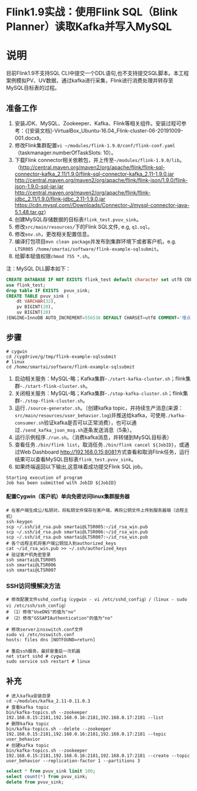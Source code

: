 # Flink1.9实战：使用Flink SQL（Blink Planner）读取Kafka并写入MySQL

# 说明
目前Flink1.9不支持SQL CLI中提交一个DDL语句,也不支持提交SQL脚本。本工程案例模拟PV、UV数据，通过kafka进行采集，Flink进行消费处理并转存至MySQL目标表的过程。

## 准备工作
1. 安装JDK、MySQL、Zookeeper、Kafka、Flink等相关组件。安装过程可参考：《[安装文档]-VirtualBox_Ubuntu-16.04_Flink-cluster-06-20191009-001.docx》。
2. 修改Flink集群配置`vi ~/modules/flink-1.9.0/conf/flink-conf.yaml`（taskmanager.numberOfTaskSlots: 10）。
3. 下载Flink connector相关依赖包，并上传至`~/modules/flink-1.9.0/lib`。（<http://central.maven.org/maven2/org/apache/flink/flink-sql-connector-kafka_2.11/1.9.0/flink-sql-connector-kafka_2.11-1.9.0.jar>
 <http://central.maven.org/maven2/org/apache/flink/flink-json/1.9.0/flink-json-1.9.0-sql-jar.jar>
 <http://central.maven.org/maven2/org/apache/flink/flink-jdbc_2.11/1.9.0/flink-jdbc_2.11-1.9.0.jar>
 <https://cdn.mysql.com//Downloads/Connector-J/mysql-connector-java-5.1.48.tar.gz>）
4. 创建MySQL存储数据的目标表`flink_test.pvuv_sink`。
5. 修改`src/main/resources/`下的Flink SQL文件, e.g, `q1.sql`。
6. 修改`env.sh`，更改相关配置信息。
7. 编译打包项目`mvn clean package`并发布到集群环境下或者客户机，e.g. `LTSR005 /home/smartai/software/flink-example-sqlsubmit`。
8. 给脚本赋值权限`chmod 755 *.sh`。

注：MySQL DLL脚本如下：

```sql
CREATE DATABASE IF NOT EXISTS flink_test default character set utf8 COLLATE utf8_general_ci;
use flink_test;
drop table IF EXISTS  pvuv_sink;
CREATE TABLE pvuv_sink (
    dt VARCHAR(32),
    pv BIGINT(20),
    uv BIGINT(20)
)ENGINE=InnoDB AUTO_INCREMENT=556536 DEFAULT CHARSET=utf8 COMMENT='埋点统计表';
```

## 步骤
```
# cygwin
cd /cygdrive/g/tmp/flink-example-sqlsubmit
# linux
cd /home/smartai/software/flink-example-sqlsubmit
```
1. 启动相关服务：MySQL-略；Kafka集群-`./start-kafka-cluster.sh`；flink集群-`./start-flink-cluster.sh`。
2. 关闭相关服务：MySQL-略；Kafka集群-`./stop-kafka-cluster.sh`；flink集群-`./stop-flink-cluster.sh`。
3. 运行`./source-generator.sh`。（创建kafka topic，并持续生产消息(来源：`src/main/resources/user_behavior.log`)并推送给kafka，可使用`./kafka-consumer.sh`验证kafka是否可以正常消费），也可以通过`./send_kafka_json_msg.sh`逐条发送消息（5条）。
4. 运行示例程序`./run.sh`。（消费kafka消息，并转储到MySQL目标表）
5. 查看任务`./bin/flink list`，取消任务`./bin/flink cancel ${JobID}`，或通过Web Dashboard <http://192.168.0.15:8081>方式查看和取消Flink任务，运行结果可以查看MySQL目标表`flink_test.pvuv_sink`。
6. 如果终端返回以下输出,这意味着成功提交Flink SQL job。

```
Starting execution of program
Job has been submitted with JobID ${JobID}
```

#### 配置Cygwin（客户机）单向免密访问linux集群服务器
```shell
# 在客户端生成公/私钥对，将私钥文件保存在客户端，再将公钥文件上传到服务器端（远程主机）
ssh-keygen
scp ~/.ssh/id_rsa.pub smartai@LTSR005:~/id_rsa_win.pub
scp ~/.ssh/id_rsa.pub smartai@LTSR006:~/id_rsa_win.pub
scp ~/.ssh/id_rsa.pub smartai@LTSR007:~/id_rsa_win.pub
# 各个远程主机将客户端公钥加入到authorized_keys
cat ~/id_rsa_win.pub >> ~/.ssh/authorized_keys
# 验证客户机免密登录
ssh smartai@LTSR005
ssh smartai@LTSR006
ssh smartai@LTSR007
```

### SSH访问慢解决方法
```shell
# 修改配置文件sshd_config（cygwin - vi /etc/sshd_config）/（linux - sudo vi /etc/ssh/ssh_config） 
# （1）修改"UseDNS"的值为"no"
# （2）修改"GSSAPIAuthentication"的值为"no"

# 修改server上nsswitch.conf文件
sudo vi /etc/nsswitch.conf
hosts: files dns [NOTFOUND=return]

# 重启ssh服务，最好是重启一次机器
net start sshd # cygwin
sudo service ssh restart # linux
```

## 补充

```shell
# 进入kafka安装目录
cd ~/modules/kafka_2.11-0.11.0.3
# 查看kafka topic
bin/kafka-topics.sh --zookeeper 192.168.0.15:2181,192.168.0.16:2181,192.168.0.17:2181 --list
# 删除kafka topic
bin/kafka-topics.sh --delete --zookeeper 192.168.0.15:2181,192.168.0.16:2181,192.168.0.17:2181 --topic user_behavior
# 创建kafka topic
bin/kafka-topics.sh --zookeeper 192.168.0.15:2181,192.168.0.16:2181,192.168.0.17:2181 --create --topic user_behavior --replication-factor 1 --partitions 3
```

```sql
select * from pvuv_sink limit 100;
select count(*) from pvuv_sink;
delete from pvuv_sink;
```
